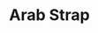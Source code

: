---
title: "Arab Strap"
summary: "Arab Strap are a Scottish indie rock band whose core members are Aidan Moffat and Malcolm Middleton. The band were signed to independent record label Chemikal Underground, split in 2006 and reformed in 2016. The band signed to Rock Action Records in 2020."
slug: "arab-strap"
image: "arab-strap.jpg"
apple_music_artist_url: "https://music.apple.com/gb/artist/arab-strap/2989250"
wikipedia_url: "https://en.wikipedia.org/wiki/Arab_Strap"
---